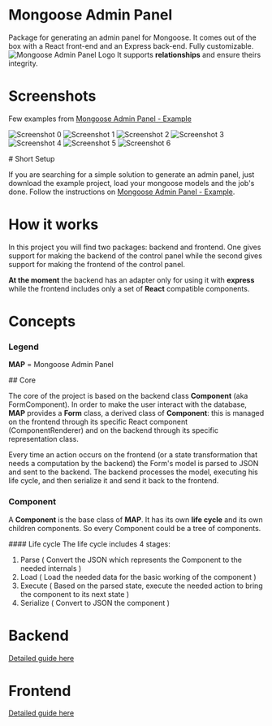# Mongoose Admin Panel

Package for generating an admin panel for Mongoose.
It comes out of the box with a React front-end and an Express back-end. Fully customizable.
![Mongoose Admin Panel Logo](./logo.png)
It supports **relationships** and ensure theirs integrity.

# Screenshots

Few examples from [Mongoose Admin Panel - Example](https://github.com/quantumglitch/mongoose-admin-panel-example)

![Screenshot 0](./screenshots/0.png)
![Screenshot 1](./screenshots/1.png)
![Screenshot 2](./screenshots/2.png)
![Screenshot 3](./screenshots/3.png)
![Screenshot 4](./screenshots/4.png)
![Screenshot 5](./screenshots/5.png)
![Screenshot 6](./screenshots/6.png)

# Short Setup

If you are searching for a simple solution to generate an admin panel, just download the example project, load your mongoose models and the job's done. Follow the instructions on [Mongoose Admin Panel - Example](https://github.com/quantumglitch/mongoose-admin-panel-example).

# How it works

In this project you will find two packages: backend and frontend.
One gives support for making the backend of the control panel while the second gives support for making the frontend of the control panel.

**At the moment** the backend has an adapter only for using it with **express** while the frontend includes only a set of **React** compatible components.

# Concepts

### Legend

**MAP** = Mongoose Admin Panel

## Core

The core of the project is based on the backend class **Component** (aka FormComponent).
In order to make the user interact with the database, **MAP** provides a **Form** class, a derived class of **Component**: this is managed on the frontend through its specific React component (ComponentRenderer) and on the backend through its specific representation class.

Every time an action occurs on the frontend (or a state transformation that needs a computation by the backend) the Form's model is parsed to JSON and sent to the backend.
The backend processes the model, executing his life cycle, and then serialize it and send it back to the frontend.

### Component

A **Component** is the base class of **MAP**.
It has its own **life cycle** and its own children components.
So every Component could be a tree of components.

#### Life cycle
The life cycle includes 4 stages:

1. Parse ( Convert the JSON which represents the Component to the needed internals )
2. Load ( Load the needed data for the basic working of the component )
3. Execute ( Based on the parsed state, execute the needed action to bring the component to its next state )
4. Serialize ( Convert to JSON the component )

# Backend

[Detailed guide here](https://github.com/QuantumGlitch/mongoose-admin-panel/blob/master/backend/README.md)

# Frontend

[Detailed guide here](https://github.com/QuantumGlitch/mongoose-admin-panel/blob/master/frontend/README.md)
